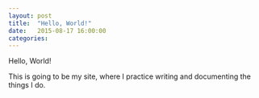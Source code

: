```yaml
---
layout: post
title:  "Hello, World!"
date:   2015-08-17 16:00:00
categories: 
---
```


Hello, World!

This is going to be my site, where I practice writing and documenting the things I do.
